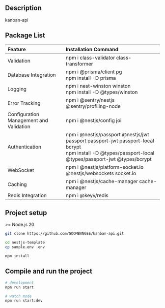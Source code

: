 ## Description

kanban-api

## Package List

| Feature                                 | Installation Command                                                                                                                                       |
|:----------------------------------------|:-----------------------------------------------------------------------------------------------------------------------------------------------------------|
| Validation                              | npm i class-validator class-transformer                                                                                                                    |
| Database Integration                    | npm i @prisma/client pg<br/> npm install -D prisma                                                                                                         |
| Logging                                 | npm i nest-winston winston <br/> npm install -D @types/winston                                                                                             |
| Error Tracking                          | npm i @sentry/nestjs @sentry/profiling-node                                                                                                                |
| Configuration Management and Validation | npm i @nestjs/config joi                                                                                                                                   |
| Authentication                          | npm i @nestjs/passport @nestjs/jwt passport passport-jwt passport-local bcrypt<br/> npm install -D @types/passport-local @types/passport-jwt @types/bcrypt |
| WebSocket                               | npm i @nestjs/platform-socket.io @nestjs/websockets socket.io                                                                                              |
| Caching                                 | npm i @nestjs/cache-manager cache-manager                                                                                                                  |
| Redis Integration                       | npm i   @keyv/redis                                                                                                                                        |

## Project setup
\>= Node.js 20

```bash
git clone https://github.com/GOOMBANGEE/kanban-api.git

cd nestjs-template
cp sample.env .env

npm install
```

## Compile and run the project

```bash
# development
npm run start

# watch mode
npm run start:dev

```
